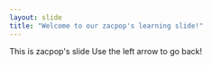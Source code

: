 ```yaml
---
layout: slide
title: "Welcome to our zacpop's learning slide!"
---
```

This is zacpop's slide
Use the left arrow to go back!